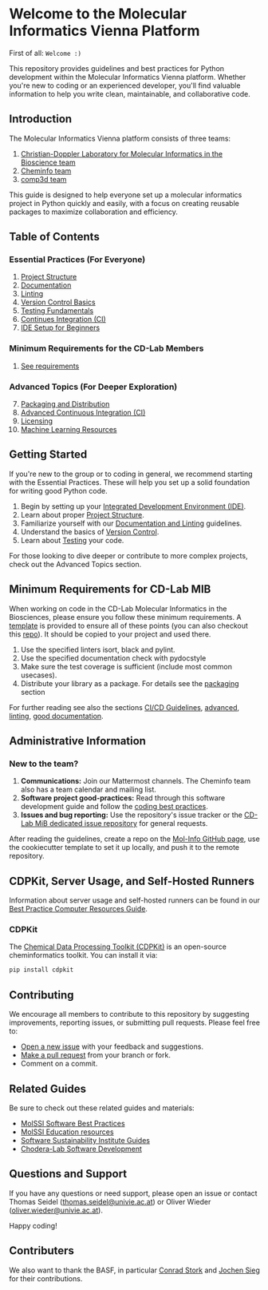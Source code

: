 # Welcome to the Molecular Informatics Vienna Platform

First of all: `Welcome :)`

This repository provides guidelines and best practices for Python development within the Molecular Informatics Vienna platform. Whether you're new to coding or an experienced developer, you'll find valuable information to help you write clean, maintainable, and collaborative code.

## Introduction

The Molecular Informatics Vienna platform consists of three teams:
1. [Christian-Doppler Laboratory for Molecular Informatics in the Bioscience team](https://cdlab-mib.univie.ac.at/)
2. [Cheminfo team](https://cheminfo.univie.ac.at/home/)
3. [comp3d team](https://comp3d.univie.ac.at/)

This guide is designed to help everyone set up a molecular informatics project in Python quickly and easily, with a focus on creating reusable packages to maximize collaboration and efficiency.

## Table of Contents

### Essential Practices (For Everyone)
1. [Project Structure](./PROJECT_STRUCTURE.md)
2. [Documentation](./DOCUMENTATION.md)
3. [Linting](./LINTING.md)
4. [Version Control Basics](./VERSION_CONTROL.md)
5. [Testing Fundamentals](./TEST)
6. [Continues Integration (CI)](./CI.md)
7. [IDE Setup for Beginners](./IDE.md)

### Minimum Requirements for the CD-Lab Members 
1. [See requirements](#minimum-requirements-for-cd-lab-mib)

### Advanced Topics (For Deeper Exploration)
7. [Packaging and Distribution](./PACKAGING.md)
8. [Advanced Continuous Integration (CI)](./ADVANCED_CI_CD.md)
9. [Licensing](./LICENCING.md)
10. [Machine Learning Resources](./ML.md)

## Getting Started

If you're new to the group or to coding in general, we recommend starting with the Essential Practices. These will help you set up a solid foundation for writing good Python code.

1. Begin by setting up your [Integrated Development Environment (IDE)](./IDE.md).
2. Learn about proper [Project Structure](./PROJECT_STRUCTURE.md).
3. Familiarize yourself with our [Documentation and Linting](./DOCUMENTATION.md) guidelines.
4. Understand the basics of [Version Control](./VERSION_CONTROL.md).
5. Learn about [Testing](./TEST.md) your code.

For those looking to dive deeper or contribute to more complex projects, check out the Advanced Topics section.

## Minimum Requirements for CD-Lab MIB

When working on code in the CD-Lab Molecular Informatics in the Biosciences, please ensure you follow these minimum requirements. A [template](https://github.com/basf/cheminformatics_ci_cd_template) is provided to ensure all of these points (you can also checkout this [repo](https://github.com/choderalab/openmmtools?tab=readme-ov-file)). It should be copied to your project and used there.

1. Use the specified linters isort, black and pylint.
2. Use the specified documentation check with pydocstyle
3. Make sure the test coverage is sufficient (include most common usecases).
4. Distribute your library as a package. For details see the [packaging](./PACKAGING.md) section

For further reading see also the sections [CI/CD Guidelines](./CI.md), [advanced](./ADVANCED_CI_CD.md), [linting](./LINTING.md), [good documentation](./DOCUMENTATION.md).

## Administrative Information

### New to the team?

1. **Communications:** Join our Mattermost channels. The Cheminfo team also has a team calendar and mailing list.
2. **Software project good-practices:** Read through this software development guide and follow the [coding best practices](./README.md).
3. **Issues and bug reporting:** Use the repository's issue tracker or the [CD-Lab MiB dedicated issue repository](https://github.com/molinfo-vienna/cd_mib_open_issues) for general requests.

After reading the guidelines, create a repo on the [Mol-Info GitHub page](https://github.com/organizations/molinfo-vienna/repositories/new), use the cookiecutter template to set it up locally, and push it to the remote repository.

## CDPKit, Server Usage, and Self-Hosted Runners

Information about server usage and self-hosted runners can be found in our [Best Practice Computer Resources Guide](https://wiki.univie.ac.at/display/ChemInfo/Best+Pracitice+Computer+Resources+Guide).

### CDPKit

The [Chemical Data Processing Toolkit (CDPKit)](https://github.com/molinfo-vienna/CDPKit) is an open-source cheminformatics toolkit. You can install it via:

```bash
pip install cdpkit
```

## Contributing

We encourage all members to contribute to this repository by suggesting improvements, reporting issues, or submitting pull requests. Please feel free to:

- [Open a new issue](https://github.com/molinfo-vienna/software-development/issues/new) with your feedback and suggestions.
- [Make a pull request](https://github.com/molinfo-vienna/software-development/compare) from your branch or fork.
- Comment on a commit.

## Related Guides

Be sure to check out these related guides and materials:
- [MolSSI Software Best Practices](https://molssi.org/education/best-practices/)
- [MolSSI Education resources](https://molssi-education.github.io/resources.html)
- [Software Sustainability Institute Guides](https://software.ac.uk/resources/guides)
- [Chodera-Lab Software Development](https://github.com/choderalab/software-development/blob/master/README.md)

## Questions and Support

If you have any questions or need support, please open an issue or contact Thomas Seidel (thomas.seidel@univie.ac.at) or Oliver Wieder (oliver.wieder@univie.ac.at).

Happy coding!

## Contributers

We also want to thank the BASF, in particular [Conrad Stork](https://github.com/conrad-stork-basf) and [Jochen Sieg](https://github.com/JochenSiegWork) for their contributions.
